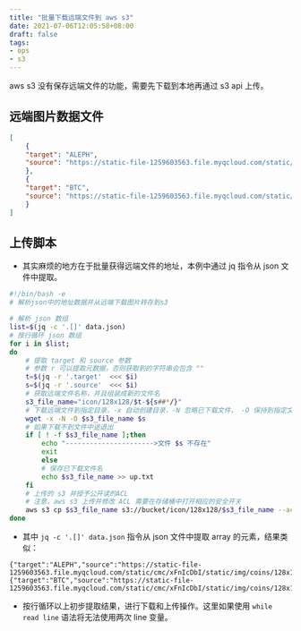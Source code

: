 ```yaml
---
title: "批量下载远端文件到 aws s3"
date: 2021-07-06T12:05:58+08:00
draft: false
tags:
- ops
- s3
---
```


aws s3 没有保存远端文件的功能，需要先下载到本地再通过 s3 api 上传。
## 远端图片数据文件
```json
[   
    {
    "target": "ALEPH", 
    "source": "https://static-file-1259603563.file.myqcloud.com/static/cmc/xFnIcDbI/static/img/coins/128x128/5821.png"
    },
    {
    "target": "BTC", 
    "source": "https://static-file-1259603563.file.myqcloud.com/static/cmc/xFnIcDbI/static/img/coins/128x128/1.png"
    }
]
```
## 上传脚本
- 其实麻烦的地方在于批量获得远端文件的地址，本例中通过 jq 指令从 json 文件中提取。
```bash
#!/bin/bash -e
# 解析json中的地址数据并从远端下载图片转存到s3

# 解析 json 数组
list=$(jq -c '.[]' data.json)
# 按行循环 json 数组
for i in $list;
do
    # 提取 target 和 source 参数
    # 参数 r 可以提取元数据，否则获取到的字符串会包含 ""
    t=$(jq -r '.target'  <<< $i)
    s=$(jq -r '.source'  <<< $i)
    # 获取远端文件名称，并且组装成新的文件名
    s3_file_name="icon/128x128/$t-${s##*/}"
    # 下载远端文件到指定目录，-x 自动创建目录，-N 忽略已下载文件， -O 保持到指定文件路径中 
    wget -x -N -O $s3_file_name $s
    # 如果下载不到文件中途退出
    if [ ! -f $s3_file_name ];then
        echo "---------------------->文件 $s 不存在"
        exit
        else
        # 保存已下载文件名
        echo $s3_file_name >> up.txt
    fi
    # 上传的 s3 并授予公开读的ACL
    # 注意，aws s3 上传并修改 ACL 需要在存储桶中打开相应的安全开关
    aws s3 cp $s3_file_name s3://bucket/icon/128x128/$s3_file_name --acl public-read
done
```
- 其中 `jq -c '.[]' data.json` 指令从 json 文件中提取 array 的元素，结果类似：
```
{"target":"ALEPH","source":"https://static-file-1259603563.file.myqcloud.com/static/cmc/xFnIcDbI/static/img/coins/128x128/5821.png"}
{"target":"BTC","source":"https://static-file-1259603563.file.myqcloud.com/static/cmc/xFnIcDbI/static/img/coins/128x128/1.png"}
```
- 按行循环以上初步提取结果，进行下载和上传操作。这里如果使用 `while read line` 语法将无法使用两次 line 变量。